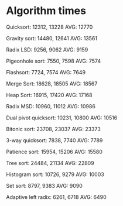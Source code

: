 # Algorithm times

Quicksort: 12312, 13228		AVG: 12770

Gravity sort: 14480, 12641  AVG: 13561         

Radix LSD: 9256, 9062			AVG: 9159

Pigeonhole sort: 7550, 7598		AVG: 7574

Flashsort: 7724, 7574			AVG: 7649

Merge Sort: 18628, 18505		AVG: 18567

Heap Sort: 16915, 17420			AVG: 17168

Radix MSD: 10960, 11012			AVG: 10986

Dual pivot quicksort: 10231, 10800	AVG: 10516

Bitonic sort: 23708, 23037		AVG: 23373

3-way quicksort: 7838, 7740 		AVG: 7789

Patience sort: 15954, 15206		AVG: 15580

Tree sort: 24484, 21134			AVG: 22809

Histogram sort: 10726, 9279		AVG: 10003

Set sort: 8797, 9383			AVG: 9090

Adaptive left radix: 6261, 6718 	AVG: 6490
